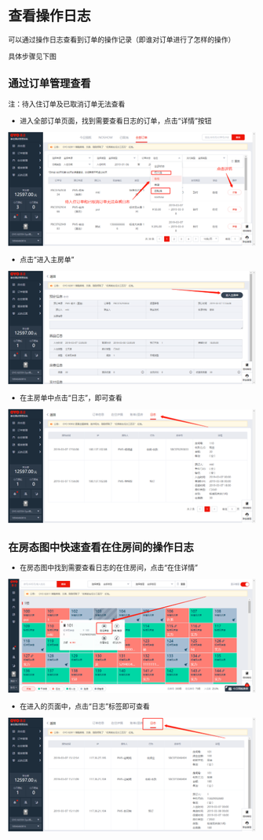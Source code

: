 # 查看操作日志

可以通过操作日志查看到订单的操作记录（即谁对订单进行了怎样的操作）

具体步骤见下图

## 通过订单管理查看

注：待入住订单及已取消订单无法查看

* 进入全部订单页面，找到需要查看日志的订单，点击“详情”按钮

![](../.gitbook/assets/image%20%28273%29.png)

* 点击“进入主房单”

![](../.gitbook/assets/image%20%28516%29.png)

* 在主房单中点击“日志”，即可查看

![](../.gitbook/assets/image%20%2830%29.png)

## 在房态图中快速查看在住房间的操作日志

* 在房态图中找到需要查看日志的在住房间，点击“在住详情”

![](../.gitbook/assets/image%20%28508%29.png)

* 在进入的页面中，点击“日志”标签即可查看

![](../.gitbook/assets/image%20%28293%29.png)

